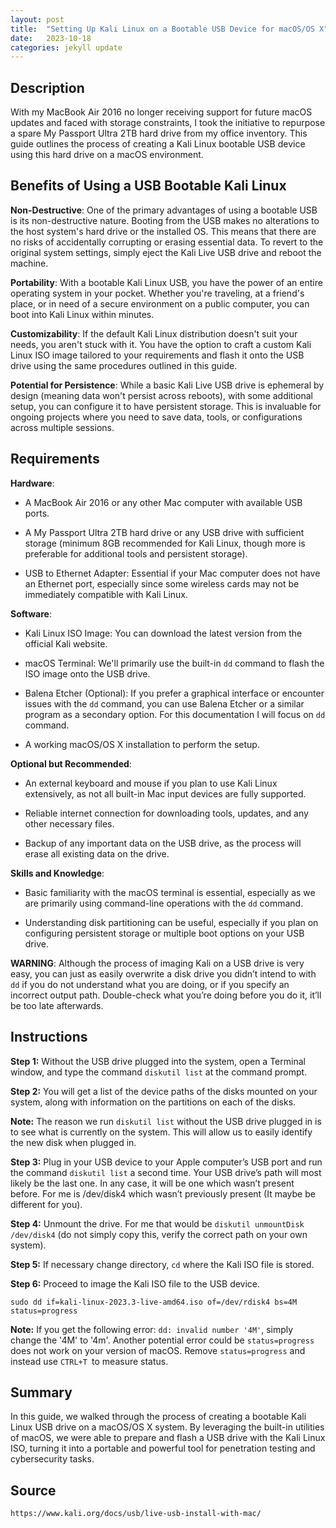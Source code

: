 ```yaml
---
layout: post
title:  "Setting Up Kali Linux on a Bootable USB Device for macOS/OS X"
date:   2023-10-18
categories: jekyll update
---
```


## Description

With my MacBook Air 2016 no longer receiving support for future macOS updates and faced with storage constraints, I took the initiative to repurpose a spare My Passport Ultra 2TB hard drive from my office inventory. This guide outlines the process of creating a Kali Linux bootable USB device using this hard drive on a macOS environment.

## Benefits of Using a USB Bootable Kali Linux

**Non-Destructive**: One of the primary advantages of using a bootable USB is its non-destructive nature. Booting from the USB makes no alterations to the host system's hard drive or the installed OS. This means that there are no risks of accidentally corrupting or erasing essential data. To revert to the original system settings, simply eject the Kali Live USB drive and reboot the machine.

**Portability**: With a bootable Kali Linux USB, you have the power of an entire operating system in your pocket. Whether you're traveling, at a friend's place, or in need of a secure environment on a public computer, you can boot into Kali Linux within minutes.

**Customizability**: If the default Kali Linux distribution doesn't suit your needs, you aren't stuck with it. You have the option to craft a custom Kali Linux ISO image tailored to your requirements and flash it onto the USB drive using the same procedures outlined in this guide.

**Potential for Persistence**: While a basic Kali Live USB drive is ephemeral by design (meaning data won't persist across reboots), with some additional setup, you can configure it to have persistent storage. This is invaluable for ongoing projects where you need to save data, tools, or configurations across multiple sessions.

## Requirements

**Hardware**:

+ A MacBook Air 2016 or any other Mac computer with available USB ports.

+ A My Passport Ultra 2TB hard drive or any USB drive with sufficient storage (minimum 8GB recommended for Kali Linux, though more is preferable for additional tools and persistent storage).

+ USB to Ethernet Adapter: Essential if your Mac computer does not have an Ethernet port, especially since some wireless cards may not be immediately compatible with Kali Linux.

**Software**:

+ Kali Linux ISO Image: You can download the latest version from the official Kali website.

+ macOS Terminal: We'll primarily use the built-in `dd` command to flash the ISO image onto the USB drive.

+ Balena Etcher (Optional): If you prefer a graphical interface or encounter issues with the `dd` command, you can use Balena Etcher or a similar program as a secondary option. For this documentation I will focus on `dd` command.

+ A working macOS/OS X installation to perform the setup.

**Optional but Recommended**:

+ An external keyboard and mouse if you plan to use Kali Linux extensively, as not all built-in Mac input devices are fully supported.

+ Reliable internet connection for downloading tools, updates, and any other necessary files.

+ Backup of any important data on the USB drive, as the process will erase all existing data on the drive.

**Skills and Knowledge**:

+ Basic familiarity with the macOS terminal is essential, especially as we are primarily using command-line operations with the `dd` command.

+ Understanding disk partitioning can be useful, especially if you plan on configuring persistent storage or multiple boot options on your USB drive.

**WARNING**: Although the process of imaging Kali on a USB drive is very easy, you can just as easily overwrite a disk drive you didn’t intend to with `dd` if you do not understand what you are doing, or if you specify an incorrect output path. Double-check what you’re doing before you do it, it’ll be too late afterwards.

## Instructions

**Step 1:** Without the USB drive plugged into the system, open a Terminal window, and type the command `diskutil list` at the command prompt.

**Step 2:** You will get a list of the device paths of the disks mounted on your system, along with information on the partitions on each of the disks. 


**Note:** The reason we run `diskutil list` without the USB drive plugged in is to see what is currently on the system. This will allow us to easily identify the new disk when plugged in. 

**Step 3:** Plug in your USB device to your Apple computer’s USB port and run the command `diskutil list` a second time. Your USB drive’s path will most likely be the last one. In any case, it will be one which wasn’t present before. For me is /dev/disk4 which wasn’t previously present (It maybe be different for you).

**Step 4:** Unmount the drive. For me that would be `diskutil unmountDisk /dev/disk4` (do not simply copy this, verify the correct path on your own system).

**Step 5:** If necessary change directory, `cd` where the Kali ISO file is stored.

**Step 6:** Proceed to image the Kali ISO file to the USB device.

    sudo dd if=kali-linux-2023.3-live-amd64.iso of=/dev/rdisk4 bs=4M status=progress

**Note:** If you get the following error: `dd: invalid number '4M'`, simply change the '4M' to '4m'. Another potential error could be `status=progress` does not work on your version of macOS. Remove `status=progress` and instead use 
`CTRL+T `to measure status.

## Summary

In this guide, we walked through the process of creating a bootable Kali Linux USB drive on a macOS/OS X system. By leveraging the built-in utilities of macOS, we were able to prepare and flash a USB drive with the Kali Linux ISO, turning it into a portable and powerful tool for penetration testing and cybersecurity tasks.

## Source
    https://www.kali.org/docs/usb/live-usb-install-with-mac/



